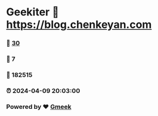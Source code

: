 # Geekiter :link: https://blog.chenkeyan.com 
### :page_facing_up: [30](https://blog.chenkeyan.com/tag.html) 
### :speech_balloon: 7 
### :hibiscus: 182515 
### :alarm_clock: 2024-04-09 20:03:00 
### Powered by :heart: [Gmeek](https://github.com/Meekdai/Gmeek)
